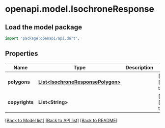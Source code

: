 # openapi.model.IsochroneResponse

## Load the model package
```dart
import 'package:openapi/api.dart';
```

## Properties
Name | Type | Description | Notes
------------ | ------------- | ------------- | -------------
**polygons** | [**List&lt;IsochroneResponsePolygon&gt;**](IsochroneResponsePolygon.md) |  | [optional] [default to []]
**copyrights** | **List&lt;String&gt;** |  | [optional] [default to []]

[[Back to Model list]](../README.md#documentation-for-models) [[Back to API list]](../README.md#documentation-for-api-endpoints) [[Back to README]](../README.md)


